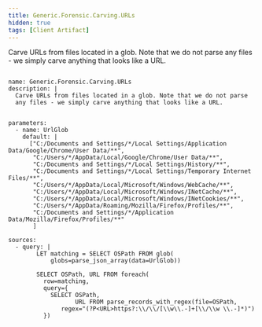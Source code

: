 ```yaml
---
title: Generic.Forensic.Carving.URLs
hidden: true
tags: [Client Artifact]
---
```


Carve URLs from files located in a glob. Note that we do not parse
any files - we simply carve anything that looks like a URL.


<pre><code class="language-yaml">
name: Generic.Forensic.Carving.URLs
description: |
  Carve URLs from files located in a glob. Note that we do not parse
  any files - we simply carve anything that looks like a URL.


parameters:
  - name: UrlGlob
    default: |
      [&quot;C:/Documents and Settings/*/Local Settings/Application Data/Google/Chrome/User Data/**&quot;,
       &quot;C:/Users/*/AppData/Local/Google/Chrome/User Data/**&quot;,
       &quot;C:/Documents and Settings/*/Local Settings/History/**&quot;,
       &quot;C:/Documents and Settings/*/Local Settings/Temporary Internet Files/**&quot;,
       &quot;C:/Users/*/AppData/Local/Microsoft/Windows/WebCache/**&quot;,
       &quot;C:/Users/*/AppData/Local/Microsoft/Windows/INetCache/**&quot;,
       &quot;C:/Users/*/AppData/Local/Microsoft/Windows/INetCookies/**&quot;,
       &quot;C:/Users/*/AppData/Roaming/Mozilla/Firefox/Profiles/**&quot;,
       &quot;C:/Documents and Settings/*/Application Data/Mozilla/Firefox/Profiles/**&quot;
       ]

sources:
  - query: |
        LET matching = SELECT OSPath FROM glob(
            globs=parse_json_array(data=UrlGlob))

        SELECT OSPath, URL FROM foreach(
          row=matching,
          query={
            SELECT OSPath,
                   URL FROM parse_records_with_regex(file=OSPath,
               regex=&quot;(?P&lt;URL&gt;https?:\\/\\/[\\w\\.-]+[\\/\\w \\.-]*)&quot;)
          })

</code></pre>

